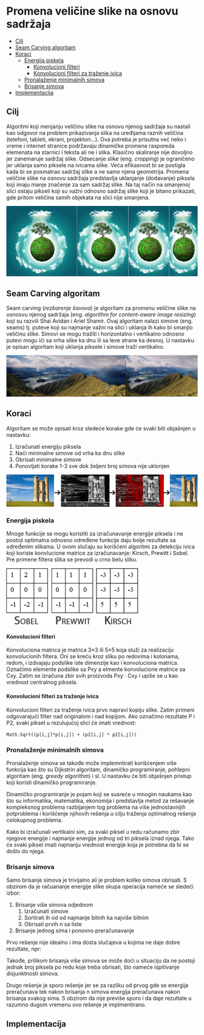 
# Promena veličine slike na osnovu sadržaja

- [Cilj](#cilj)
- [Seam Carving algoritam](#seam-carving-algoritam)
- [Koraci](#koraci)
	- [Energija piskela](#energija-piskela)
		- [Konvolucioni filteri](#konvolucioni-filteri)
		- [Konvolucioni filteri za traženje ivica](#konvolucioni-filteri-za-traženje-ivica)
	- [Pronalaženje minimalnih simova](#pronalaženje-minimalnih-simova)
	- [Brisanje simova](#brisanje-simova)
- [Implementacija](#implementacija)

## Cilj

Algoritmi koji menjanju veličinu slike na osnovu njenog sadržaja su nastali kao odgovor na problem prikazivanja slika na uređijama raznih veličina (telefoni, tableti, ekrani, projektori...). Ova potreba je prisutna već neko i vreme i internet stranice podržavaju dinamičke promene rasporeda elemenata na starnici i teksta ali ne i slika. Klasično skaliranje nije dovoljno jer zanemaruje sadržaj slike. Odsecanje slike (eng. *cropping*) je ograničeno jer uklanja samo piksele na ivicama slike. Veća efikasnost bi se postigla kada bi se posmatrao sadržaj slike a ne samo njena geometrija.
Promena veličine slike na osnovu sadržaja predstavlja uklanjanje (dodavanje) piksela koji imaju manje značenje za sam sadržaj slike. Na taj način na smanjenoj slici ostaju pikseli koji su važni odnosno sadržaj slike koji je bitano prikazati, gde pritom veličina samih objekata na slici nije smanjena.

![Cilj](images/treeProgress.png)

## Seam Carving algoritam

Seam carving (*rezbarenje šavova*) je algoritam za promenu veličine slike na osnosvu njenog sadržaja (eng. *algorithm for content-aware image resizing*) koji su razvili Shai Avidan i Ariel Shamir. Ovaj algoritam nalazi simove (eng. seams) tj. puteve koji su najmanje važni na slici i uklanja ih kako bi smanjio veličinu slike. Simovi se mogu tražiti i horizontalno i vertikalno odnosno putevi mogu ići sa vrha slike ka dnu ili sa leve strane ka desnoj. U nastavku je opisan algoritam koji uklanja piksele i simove traži vertikalno.

![Cilj](images/landscape.png)

## Koraci

Algoritam se može opisati kroz sledeće korake gde će svaki biti objašnjen u nastavku:

1.	Izračunati energiju piksela
2.	Naći minimalne simove od vrha ka dnu slike
3.	Obrisati minimalne simove
4.	Ponovljati korake 1-3 sve dok željeni broj simova nije uklonjen

![Cilj](images/steps.png)

### Energija piskela

Mnoge funkcije se mogu koristiti za izračunavanje energije piksela i ne postoji optimalna odnosno određene funkcije daju bolje rezultate sa određenim slikama. U ovom slučaju su korišćeni algoritmi za detekciju ivica koji koriste konvlucione matrice za izračunavanje: Kirsch, Prewitt i Sobel. Pre primene filtera slika se prevodi u crno belu sliku.

![Cilj](images/matrices.png)

#### Konvolucioni filteri


Konvoluciona matrica je matrica 3×3 ili 5×5 koja služi za realizaciju konvolucionih filtera. Oni se kreću kroz sliku po redovima i kolonama, redom, i izdvajaju podslike iste dimenzije kao i konvoluciona matrica. Označimo elemente podslike sa Pxy a elmente konvolucione matrice sa Cxy. Zatim se izračuna zbir svih proizvoda Pxy · Cxy i upiše se u kao vrednost centralnog piksela.

#### Konvolucioni filteri za traženje ivica

Konvolucioni filteri za traženje ivica prvo napravi kopiju slike. Zatim primeni odgovarajući filter nad originalom i nad kopijom. Ako označimo rezultate P i P2, svaki piksel u rezulujućoj slici će imati vrednost: 
```
Math.Sqrt((p[i,j]*p[i,j]) + (p2[i,j] * p2[i,j]))
```

### Pronalaženje minimalnih simova

Pronalaženje simova se takođe može implemntirati korišćenjem više funkcija kao što su Dijkstrin algoritam, dinamičko programiranje, pohlepni algoritam (eng. *greedy algorithm*) i sl. U nastavku će biti objašnjen pristup koji koristi dinamičko programiranje.

Dinamičko programiranje je pojam koji se susreće u mnogim naukama kao što su informatika, matematika, ekonomija i predstavlja metod za rešavanje kompleksnog problema razbijanjem tog problema na više jednostavnijih potproblema i korišćenje njihovih rešenja u cilju traženja optimalnog rešenja celokupnog problema.

Kako bi izračunali vertikalni sim, za svaki piksel u redu računamo zbir njegove energije i najmanje energije jednog od tri piksela iznad njega. Tako će svaki piksel imati najmanju vrednost energije koja je potrebna da bi se došlo do njega. 

### Brisanje simova

Samo brisanje simova je trivijalno ali je problem koliko simova obrisati.
S obzirom da je račuananje energije slike skupa operacija nameće se sledeći izbor:

1. Brisanje više simova odjednom
	1. Izračunati simove
	2. Sortirati ih od od najmanje bitnih ka najviše bitnim
	3. Obrisati prvih n sa liste	
2. Brisanje jednog sima i ponovno preračunavanje 

Prvo rešenje nije idealno i ima dosta slučajeva u kojima ne daje dobre rezultate, npr:

Takođe, prilikom brisanja više simova se može doći u situaciju da ne postoji jednak broj piksela po redu koje treba obrisati, što nameće ispitivanje disjunktnosti simova.

Drugo rešenje je sporo rešenje jer se za razliku od prvog gde se energija preračunava tek nakon brisanja n simova energija preračunava nakon brisanja svakog sima. S obzirom da nije previše sporo i da daje rezultate u razumno dugom vremenu ovo rešenje je implmentirano. 

## Implementacija
